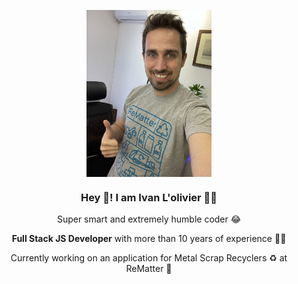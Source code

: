 <p align="center">
   <img align="center" width="200" src="https://github.com/ivanlolivier/ivanlolivier/blob/main/IMG_4306%20(1).jpg?raw=true" />
   <h3 align="center">Hey 👋! I am Ivan L'olivier 👨‍💻</h3>
</p>

<p align="center">
  Super smart and extremely humble coder 😂
</p>

<p align="center">
  <strong>Full Stack JS Developer</strong> with more than 10 years of experience 🦸‍♂️
</p>

<p align="center">
 Currently working on an application for Metal Scrap Recyclers ♻️ at ReMatter 🚀
</p>


